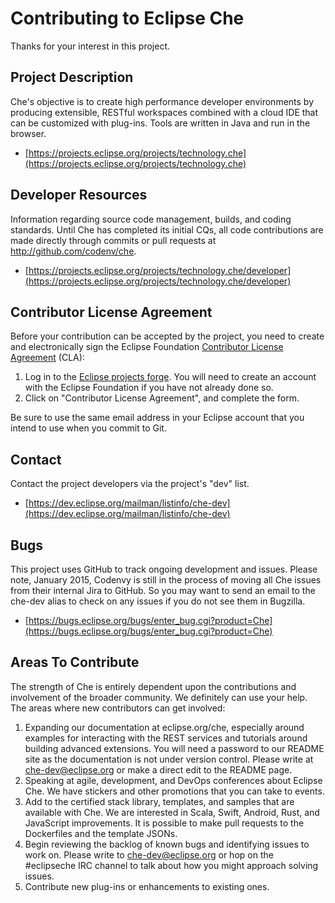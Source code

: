Contributing to Eclipse Che
=====================
Thanks for your interest in this project.

Project Description
--------------------
Che's objective is to create high performance developer environments by producing extensible, RESTful workspaces combined with a cloud IDE that can be customized with plug-ins. Tools are written in Java and run in the browser. 

- [https://projects.eclipse.org/projects/technology.che](https://projects.eclipse.org/projects/technology.che)

Developer Resources
--------------------
Information regarding source code management, builds, and coding standards. Until Che has completed its initial CQs, all code contributions are made directly through commits or pull requests at http://github.com/codenv/che.

- [https://projects.eclipse.org/projects/technology.che/developer](https://projects.eclipse.org/projects/technology.che/developer)

Contributor License Agreement
------------------------------
Before your contribution can be accepted by the project, you need to create and electronically sign the
Eclipse Foundation [Contributor License Agreement](https://www.eclipse.org/legal/CLA.php) (CLA):

1. Log in to the [Eclipse projects forge](https://projects.eclipse.org/user/login/sso). You will need to
   create an account with the Eclipse Foundation if you have not already done so.
2. Click on "Contributor License Agreement", and complete the form.

Be sure to use the same email address in your Eclipse account that you intend to use when you commit to Git.

Contact
--------
Contact the project developers via the project's "dev" list.

- [https://dev.eclipse.org/mailman/listinfo/che-dev](https://dev.eclipse.org/mailman/listinfo/che-dev)

Bugs
-----
This project uses GitHub to track ongoing development and issues.  Please note, January 2015, Codenvy is still in the process of moving all Che issues from their internal Jira to GitHub.  So you may want to send an email to the che-dev alias to check on any issues if you do not see them in Bugzilla.

- [https://bugs.eclipse.org/bugs/enter_bug.cgi?product=Che](https://bugs.eclipse.org/bugs/enter_bug.cgi?product=Che)

Areas To Contribute
--------------------
The strength of Che is entirely dependent upon the contributions and involvement of the broader community. We definitely can use your help. The areas where new contributors can get involved:
1. Expanding our documentation at eclipse.org/che, especially around examples for interacting with the REST services and tutorials around building advanced extensions. You will need a password to our README site as the documentation is not under version control. Please write at che-dev@eclipse.org or make a direct edit to the README page.
2. Speaking at agile, development, and DevOps conferences about Eclipse Che. We have stickers and other promotions that you can take to events.
3. Add to the certified stack library, templates, and samples that are available with Che. We are interested in Scala, Swift, Android, Rust, and JavaScript improvements.  It is possible to make pull requests to the Dockerfiles and the template JSONs.
4. Begin reviewing the backlog of known bugs and identifying issues to work on. Please write to che-dev@eclipse.org or hop on the #eclipseche IRC channel to talk about how you might approach solving issues.
5. Contribute new plug-ins or enhancements to existing ones.
